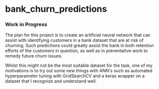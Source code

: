 # bank_churn_predictions

### Work in Progress

The plan for this project is to create an artificial neural network that can assist with identifying customers in a bank dataset that are at risk of churning. Such predictions could greatly assist the bank in both retention efforts of the customers in question, as well as in preventative work to remedy future churn issues.

Whilst this might not be the most suitable dataset for the task, one of my motivations is to try out some new things with ANN's such as automated hyperparameter tuning with GridSearchCV and a keras wrapper on a dataset that I recognize and understand well.